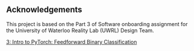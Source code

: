 ## Acknowledgements

This project is based on the Part 3 of Software onboarding assignment for the University of Waterloo Reality Lab (UWRL) Design Team.

[3: Intro to PyTorch: Feedforward Binary Classification](https://uwrl.notion.site/3-Intro-to-PyTorch-Feedforward-Binary-Classification-110bc072402f816c8d72c4e6294a1418)

